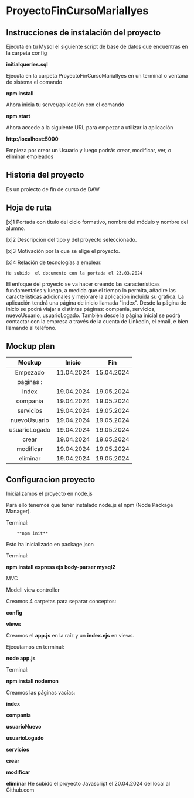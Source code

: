 # ProyectoFinCursoMariaIlyes

## Instrucciones de instalación del proyecto


Ejecuta en tu Mysql el siguiente script de base de datos que encuentras en la carpeta config


   **initialqueries.sql**

Ejecuta en la carpeta ProyectoFinCursoMariaIlyes en un terminal o ventana de sistema el comando


   **npm install**


Ahora inicia tu server/aplicación con el comando


  **npm start**


Ahora accede a la siguiente URL para empezar a utilizar la aplicación



**http:/localhost:5000**


Empieza por crear un Usuario y luego podrás crear, modificar, ver, o eliminar empleados


 
## Historia del proyecto
Es un proiecto de fin de curso de DAW

## Hoja de ruta
[x]1	Portada con título del ciclo formativo, nombre del módulo y nombre del alumno.

        
[x]2	Descripción del tipo y del proyecto seleccionado.


[x]3	Motivación por la que se elige el proyecto.


[x]4	Relación de tecnologías a emplear.


    He subido  el documento con la portada el 23.03.2024

El enfoque del proyecto se va hacer creando las características fundamentales y luego, a medida que el tiempo lo permita, añadire las caracteristicas 
adicionales y mejorare la aplicación incluida su grafica.
  La aplicación tendrá una página de inicio llamada "index". Desde la página de inicio se podrá viajar a distintas páginas:
  compania, servicios, nuevoUsuario, usuarioLogado. También desde la página inicial se podrá contactar con la empresa a través de la cuenta de Linkedin,
  el email, e bien llamando al teléfono.

## Mockup plan
| Mockup  | Inicio  |  Fin   |
| :-----: | :-----: | :-----:|
| Empezado| 11.04.2024 | 15.04.2024 |
| paginas :                |
| index       |  19.04.2024|19.05.2024|
| compania        | 19.04.2024|19.05.2024|
| servicios       | 19.04.2024|19.05.2024|
| nuevoUsuario         | 19.04.2024|19.05.2024|
| usuarioLogado       | 19.04.2024|19.05.2024|
| crear     | 19.04.2024 |19.05.2024|
| modificar    |  19.04.2024 |19.05.2024|
| eliminar    |   19.04.2024 |19.05.2024|

## Configuracion proyecto
Inicializamos el proyecto en node.js

Para ello tenemos que tener instalado node.js  el npm (Node Package Manager).

Terminal: 


        **npm init**

Esto ha inicializado en package.json

Terminal:

   **npm install express ejs body-parser mysql2**
   
MVC

Modell view controller

Creamos 4 carpetas para separar conceptos:
 
  **config**
    
   
   **views**
   


Creamos el **app.js** en la raíz y un **index.ejs** en views.

Ejecutamos en terminal: 

   **node app.js**

Terminal: 

   **npm install nodemon**

Creamos las páginas vacías:

   **index**

   **compania** 

   **usuarioNuevo**

   **usuarioLogado**

   **servicios**

   **crear**

   **modificar**

   **eliminar** 
 He subido el proyecto Javascript el 20.04.2024 del local al Github.com


